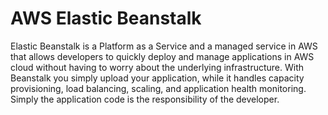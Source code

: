 # AWS Elastic Beanstalk
Elastic Beanstalk is a Platform as a Service and a managed service in AWS that allows developers to quickly deploy and manage applications in AWS cloud without having to worry about the underlying infrastructure. With Beanstalk you simply upload your application, while it handles capacity provisioning, load balancing, scaling, and application health monitoring. Simply the application code is the responsibility of the developer.